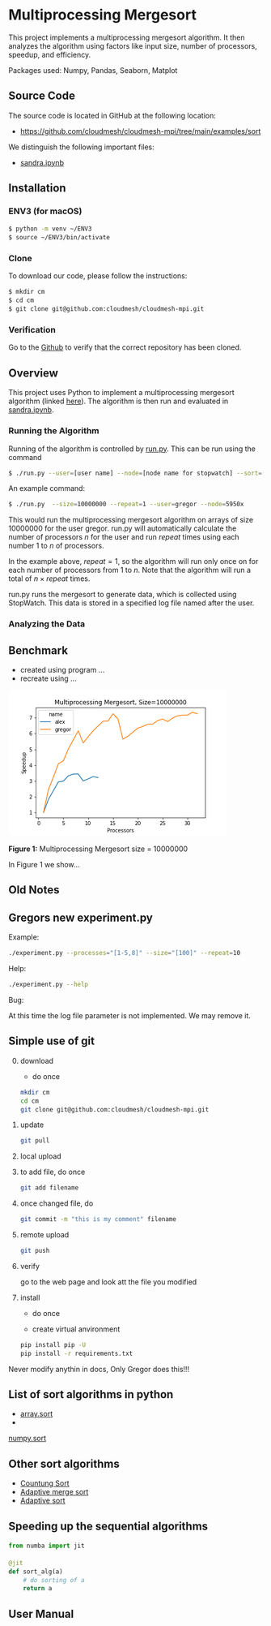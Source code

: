 # Multiprocessing Mergesort

This project implements a multiprocessing mergesort algorithm. It then analyzes the algorithm using 
factors like input size, number of processors, speedup, and efficiency.

Packages used: Numpy, Pandas, Seaborn, Matplot

## Source Code

The source code is located in GitHub at the following location:

* <https://github.com/cloudmesh/cloudmesh-mpi/tree/main/examples/sort>

We distinguish the following important files:

* [sandra.ipynb](https://github.com/cloudmesh/cloudmesh-mpi/blob/main/examples/sort/sandra.ipynb)
  

## Installation

### ENV3 (for macOS)
```bash
$ python -m venv ~/ENV3
$ source ~/ENV3/bin/activate
```

### Clone

To download our code, please follow the instructions:

```bash
$ mkdir cm
$ cd cm
$ git clone git@github.com:cloudmesh/cloudmesh-mpi.git
```

### Verification

Go to the [Github](https://github.com/cloudmesh/cloudmesh-mpi) to verify that the correct repository has been cloned. 

## Overview

This project uses Python to implement a multiprocessing mergesort algorithm (linked [here](https://github.com/cloudmesh/cloudmesh-mpi/blob/main/examples/sort/multiprocessing_mergesort.py)). The algorithm is then run and evaluated in [sandra.ipynb](https://github.com/cloudmesh/cloudmesh-mpi/blob/main/examples/sort/sandra.ipynb). 

### Running the Algorithm

Running of the algorithm is controlled by [run.py](https://github.com/cloudmesh/cloudmesh-mpi/blob/main/examples/sort/run.py). This can be run using the command
```bash
$ ./run.py --user=[user name] --node=[node name for stopwatch] --sort=[sort algorithm]
```

An example command:
```bash
$ ./run.py  --size=10000000 --repeat=1 --user=gregor --node=5950x
```

This would run the multiprocessing mergesort algorithm on arrays of size 10000000 for the user gregor. run.py will automatically calculate the number of processors $n$ for the user and run $repeat$ times using each number 1 to $n$ of processors. 

In the example above, $`repeat = 1`$, so the algorithm will run only once on for each number of processors from 1 to $n$. Note that the algorithm will run a total of $n \times repeat$ times. 

run.py runs the mergesort to generate data, which is collected using StopWatch. This data is stored in a specified log file named after the user. 

### Analyzing the Data



## Benchmark

- created using program ...
- recreate using ...

![multiprocessing mergesort size = 10000000](images/by-size-10000000-multiprocessing_mergesort-alex-gregor.png)

**Figure 1:** Multiprocessing Mergesort size = 10000000

In Figure 1 we show...


## Old Notes

## Gregors new experiment.py

Example:

```bash
./experiment.py --processes="[1-5,8]" --size="[100]" --repeat=10 
```

Help:

```bash
./experiment.py --help 
```

Bug:

At this time the log file parameter is not implemented. We may remove it.

## Simple use of git

0. download
    - do once

   ```bash
   mkdir cm
   cd cm
   git clone git@github.com:cloudmesh/cloudmesh-mpi.git
   ```

1. update

   ```bash
   git pull
   ```

2. local upload


1. to add file, do once

   ```bash
   git add filename
   ```

2. once changed file, do

   ```bash
   git commit -m "this is my comment" filename
   ```

3. remote upload

   ```bash
   git push
   ```

3. verify

   go to the web page and look att the file you modified

4. install

    - do once

    - create virtual anvironment

   ```bash
   pip install pip -U
   pip install -r requirements.txt
   ```

Never modify anythin in docs, Only Gregor does this!!!

## List of sort algorithms in python

* [array.sort](https://docs.python.org/3/howto/sorting.html)
*

[numpy.sort](https://numpy.org/doc/stable/reference/generated/numpy.sort.html)

## Other sort algorithms

* [Countung Sort](https://en.wikipedia.org/wiki/Counting_sort)
* [Adaptive merge sort](https://www.tutorialspoint.com/adaptive-merging-and-sorting-in-data-structure)
* [Adaptive sort](https://en.wikipedia.org/wiki/Adaptive_sort)

## Speeding up the sequential algorithms

```python
from numba import jit

@jit
def sort_alg(a)
	# do sorting of a
	return a
```

## User Manual